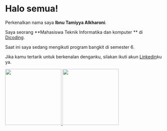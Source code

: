# Halo semua! 

Perkenalkan nama saya **Ibnu Tamiyya Alkharoni**.<br>

Saya seorang **Mahasiswa Teknik Informatika dan komputer ** di [Dicoding](https://unm.ac.id/).<br>

Saat ini saya sedang mengikuti program bangkit di semester 6.<br>

Jika kamu tertarik untuk berkenalan denganku, silakan ikuti akun [Linkedin](https://www.linkedin.com/in/ibnu-tamiyya-al-kharoni-96b6a52a0/)ku ya.

<p align="left">
<a href="https://github.com/penuliscode">
  <img height="180em" src="https://github-readme-stats-eight-theta.vercel.app/api?username=penuliscode&show_icons=true&theme=algolia&include_all_commits=true&count_private=true"/>
  <img height="180em" src="https://github-readme-stats-eight-theta.vercel.app/api/top-langs/?username=penuliscode&layout=compact&theme=algolia"/>
</a>
</p>
